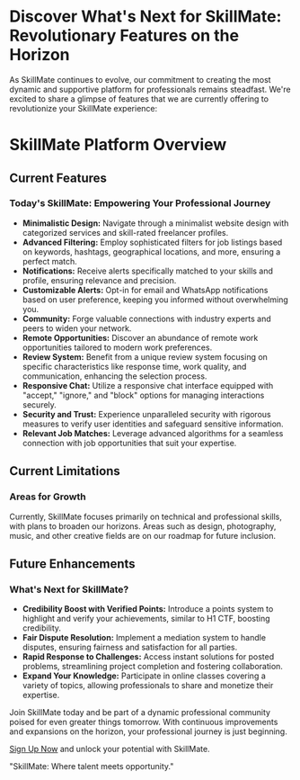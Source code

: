 # Discover What's Next for SkillMate: Revolutionary Features on the Horizon

As SkillMate continues to evolve, our commitment to creating the most dynamic and supportive platform for professionals remains steadfast. We're excited to share a glimpse of features that we are currently offering to revolutionize your SkillMate experience:

# SkillMate Platform Overview

## Current Features

### Today's SkillMate: Empowering Your Professional Journey

- **Minimalistic Design:** Navigate through a minimalist website design with categorized services and skill-rated freelancer profiles.
- **Advanced Filtering:** Employ sophisticated filters for job listings based on keywords, hashtags, geographical locations, and more, ensuring a perfect match.
- **Notifications:** Receive alerts specifically matched to your skills and profile, ensuring relevance and precision.
- **Customizable Alerts:** Opt-in for email and WhatsApp notifications based on user preference, keeping you informed without overwhelming you.
- **Community:** Forge valuable connections with industry experts and peers to widen your network.
- **Remote Opportunities:** Discover an abundance of remote work opportunities tailored to modern work preferences.
- **Review System:** Benefit from a unique review system focusing on specific characteristics like response time, work quality, and communication, enhancing the selection process.
- **Responsive Chat:** Utilize a responsive chat interface equipped with "accept," "ignore," and "block" options for managing interactions securely.
- **Security and Trust:** Experience unparalleled security with rigorous measures to verify user identities and safeguard sensitive information.
- **Relevant Job Matches:** Leverage advanced algorithms for a seamless connection with job opportunities that suit your expertise.

## Current Limitations

### Areas for Growth

Currently, SkillMate focuses primarily on technical and professional skills, with plans to broaden our horizons. Areas such as design, photography, music, and other creative fields are on our roadmap for future inclusion.

## Future Enhancements

### What's Next for SkillMate?

- **Credibility Boost with Verified Points:** Introduce a points system to highlight and verify your achievements, similar to H1 CTF, boosting credibility.
- **Fair Dispute Resolution:** Implement a mediation system to handle disputes, ensuring fairness and satisfaction for all parties.
- **Rapid Response to Challenges:** Access instant solutions for posted problems, streamlining project completion and fostering collaboration.
- **Expand Your Knowledge:** Participate in online classes covering a variety of topics, allowing professionals to share and monetize their expertise.

Join SkillMate today and be part of a dynamic professional community poised for even greater things tomorrow. With continuous improvements and expansions on the horizon, your professional journey is just beginning.

[Sign Up Now](https://www.skillmate.com/join) and unlock your potential with SkillMate.

"SkillMate: Where talent meets opportunity."
